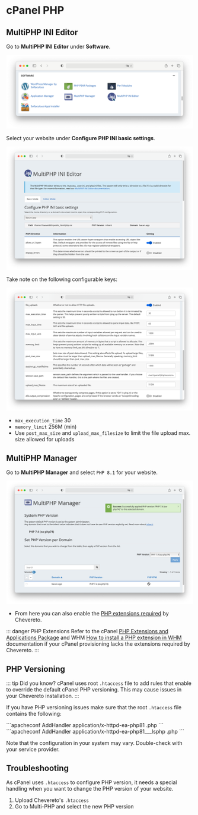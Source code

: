 # cPanel PHP

## MultiPHP INI Editor

Go to **MultiPHP INI Editor** under **Software**.

![Software](../../src/manuals/cpanel/software.png)

Select your website under **Configure PHP INI basic settings**.

![MultiPHP INI editor](../../src/manuals/cpanel/mutliphp-ini-editor.png)

Take note on the following configurable keys:

![MultiPHP INI keys](../../src/manuals/cpanel/multiphp-ini-keys.png)

* `max_execution_time` 30
* `memory_limit` 256M (min)
* Use `post_max_size` and `upload_max_filesize` to limit the file upload max. size allowed for uploads

## MultiPHP Manager

Go to **MultiPHP Manager** and select `PHP 8.1` for your website.

![MultiPHP manager](../../src/manuals/cpanel/multiphp-manager.png)

* From here you can also enable the [PHP extensions required](../../application/stack/php.md#extensions) by Chevereto.

::: danger PHP Extensions
Refer to the cPanel [PHP Extensions and Applications Package](https://docs.cpanel.net/whm/software/php-extensions-and-applications-package/) and WHM [How to install a PHP extension in WHM](https://support.cpanel.net/hc/en-us/articles/360050971633) documentation if your cPanel provisioning lacks the extensions required by Chevereto.
:::

## PHP Versioning

::: tip Did you know?
cPanel uses root `.htaccess` file to add rules that enable to override the default cPanel PHP versioning. This may cause issues in your Chevereto installation.
:::

If you have PHP versioning issues make sure that the root `.htaccess` file contains the following:

<code-group>
<code-block title="Apache">
```apacheconf
<IfModule mime_module>
  AddHandler application/x-httpd-ea-php81 .php
</IfModule>
```
</code-block>

<code-block title="LiteSpeed">
```apacheconf
<IfModule mime_module>
  AddHandler application/x-httpd-ea-php81___lsphp .php
</IfModule>
```
</code-block>
</code-group>

Note that the configuration in your system may vary. Double-check with your service provider.

## Troubleshooting

As cPanel uses `.htaccess` to configure PHP version, it needs a special handling when you want to change the PHP version of your website.

1. Upload Chevereto's `.htaccess`
2. Go to Multi-PHP and select the new PHP version
